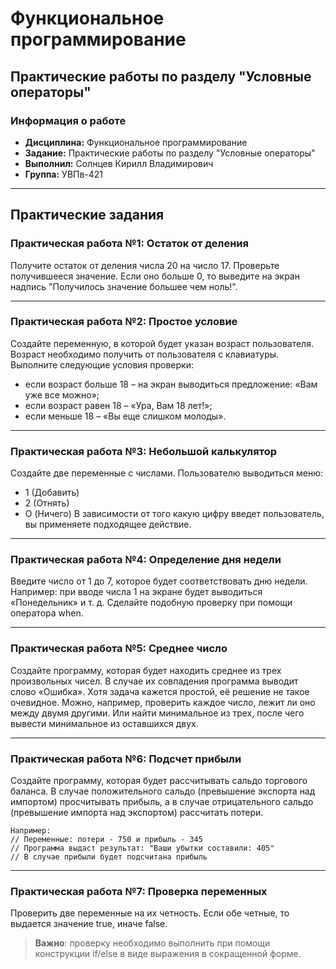 # Функциональное программирование

## Практические работы по разделу "Условные операторы"

### Информация о работе
- **Дисциплина:** Функциональное программирование
- **Задание:** Практические работы по разделу "Условные операторы"
- **Выполнил:** Солнцев Кирилл Владимирович
- **Группа:** УВПв-421

---

## Практические задания

### Практическая работа №1: Остаток от деления
Получите остаток от деления числа 20 на число 17.
Проверьте получившееся значение. Если оно больше 0, то выведите на
экран надпись "Получилось значение большее чем ноль!".

---

### Практическая работа №2: Простое условие
Создайте переменную, в которой будет указан возраст пользователя.
Возраст необходимо получить от пользователя с клавиатуры.
Выполните следующие условия проверки:
- если возраст больше 18 – на экран выводиться предложение: «Вам уже
  все можно»;
- если возраст равен 18 – «Ура, Вам 18 лет!»;
- если меньше 18 – «Вы еще слишком молоды».

---

### Практическая работа №3: Небольшой калькулятор
Создайте две переменные с числами.
Пользователю выводиться меню:
- 1 (Добавить)
- 2 (Отнять)
- O (Ничего)
В зависимости от того какую цифру введет пользователь, вы применяете подходящее действие.

---

### Практическая работа №4: Определение дня недели
Введите число от 1 до 7, которое будет соответствовать дню недели.
Например: при вводе числа 1 на экране будет выводиться «Понедельник» и
т. д.
Сделайте подобную проверку при помощи оператора when.

---

### Практическая работа №5: Среднее число
Создайте программу, которая будет находить среднее из трех
произвольных чисел. В случае их совпадения программа выводит слово
«Ошибка».
Хотя задача кажется простой, её решение не такое очевидное. Можно,
например, проверить каждое число, лежит ли оно между двумя другими.
Или найти минимальное из трех, после чего вывести минимальное из
оставшихся двух.

---

### Практическая работа №6: Подсчет прибыли
Создайте программу, которая будет рассчитывать сальдо торгового
баланса. В случае положительного сальдо (превышение экспорта над
импортом) просчитывать прибыль, а в случае отрицательного сальдо
(превышение импорта над экспортом) рассчитать потери.
```
Например:
// Переменные: потери - 750 и прибыль - 345 
// Программа выдаст результат: "Ваши убытки составили: 405" 
// В случае прибыли будет подсчитана прибыль
```

---

### Практическая работа №7: Проверка переменных
Проверить две переменные на их четность. Если обе четные, то выдается
значение true, иначе false.

> **Важно**: проверку необходимо выполнить при помощи конструкции if/else в
виде выражения в сокращенной форме.